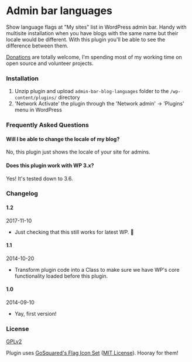 # Admin bar languages

Show language flags at "My sites" list in WordPress admin bar. Handy with multisite installation when you have blogs with the same name but their locale would be different. With this plugin you'll be able to see the difference between them.

[Donations](http://www.mikaelkorpela.fi/volunteering/) are totally welcome, I'm spending most of my working time on open source and volunteer projects.

### Installation

1. Unzip plugin and upload `admin-bar-blog-languages` folder to the `/wp-content/plugins/` directory
2. 'Network Activate' the plugin through the 'Network admin' → 'Plugins' menu in WordPress

### Frequently Asked Questions

#### Will I be able to change the locale of my blog?

No, this plugin just shows the locale of your site for admins.

#### Does this plugin work with WP 3.x?

Yes! It's tested down to 3.6.

### Changelog

#### 1.2
2017-11-10
* Just checking that this still works for latest WP. 🚀

#### 1.1
2014-10-20
* Transform plugin code into a Class to make sure we have WP's core functionality loaded before this plugin.

#### 1.0
2014-09-10
* Yay, first version!

### License
[GPLv2](http://www.gnu.org/licenses/gpl-2.0.html)

Plugin uses [GoSquared's Flag Icon Set](https://github.com/gosquared/flags) ([MIT License](https://github.com/gosquared/flags/blob/master/LICENSE.txt)). Hooray for them!
